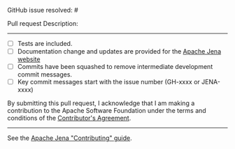 GitHub issue resolved: #

Pull request Description:



----

 - [ ] Tests are included.
 - [ ] Documentation change and updates are provided for the [Apache Jena website](https://github.com/apache/jena-site/)
 - [ ] Commits have been squashed to remove intermediate development commit messages.
 - [ ] Key commit messages start with the issue number (GH-xxxx or JENA-xxxx)

By submitting this pull request, I acknowledge that I am making a contribution to the Apache Software Foundation under the terms and conditions of the [Contributor's Agreement](https://www.apache.org/licenses/contributor-agreements.html).

----

See the [Apache Jena "Contributing" guide](https://github.com/apache/jena/blob/main/CONTRIBUTING.md).
